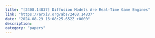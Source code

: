 ```yaml
---
title: "[2408.14837] Diffusion Models Are Real-Time Game Engines"
link: "https://arxiv.org/abs/2408.14837"
date: "2024-08-29 16:08:25.652Z +0000"
description: 
category: "papers"
---
```


